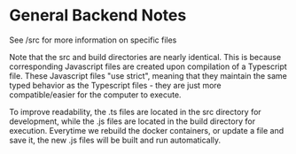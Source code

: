 # General Backend Notes

See /src for more information on specific files

Note that the src and build directories are nearly identical. This is because corresponding Javascript files are created upon compilation of a Typescript file. These Javascript files "use strict", meaning that they maintain the same typed behavior as the Typescript files - they are just more compatible/easier for the computer to execute.

To improve readability, the .ts files are located in the src directory for development, while the .js files are located in the build directory for execution. Everytime we rebuild the docker containers, or update a file and save it, the new .js files will be built and run automatically.
